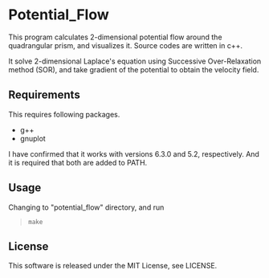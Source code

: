# Potential_Flow

This program calculates 2-dimensional potential flow around the quadrangular prism, and visualizes it. Source codes are written in c++.

It solve 2-dimensional Laplace's equation using Successive Over-Relaxation method (SOR), and take gradient of the potential to obtain the velocity field.

## Requirements

This requires following packages.

* g++
* gnuplot

I have confirmed that it works with versions 6.3.0 and 5.2, respectively. And it is required that both are added to PATH.

## Usage

Changing to "potential_flow" directory, and run

>`make`

## License

This software is released under the MIT License, see LICENSE.